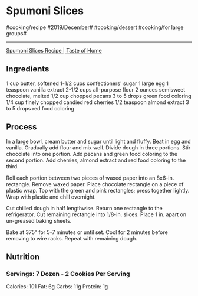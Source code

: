 # Spumoni Slices
#cooking/recipe #2019/December# #cooking/dessert #cooking/for large groups#
- - - -
[Spumoni Slices Recipe | Taste of Home](https://www.tasteofhome.com/recipes/spumoni-slices/)

## Ingredients
1 cup butter, softened
1-1/2 cups confectioners' sugar
1 large egg
1 teaspoon vanilla extract
2-1/2 cups all-purpose flour
2 ounces semisweet chocolate, melted
1/2 cup chopped pecans
3 to 5 drops green food coloring
1/4 cup finely chopped candied red cherries
1/2 teaspoon almond extract
3 to 5 drops red food coloring

## Process
In a large bowl, cream butter and sugar until light and fluffy. Beat in egg and vanilla. Gradually add flour and mix well. Divide dough in three portions. Stir chocolate into one portion. Add pecans and green food coloring to the second portion. Add cherries, almond extract and red food coloring to the third.

Roll each portion between two pieces of waxed paper into an 8x6-in. rectangle. Remove waxed paper. Place chocolate rectangle on a piece of plastic wrap. Top with the green and pink rectangles; press together lightly. Wrap with plastic and chill overnight.

Cut chilled dough in half lengthwise. Return one rectangle to the refrigerator. Cut remaining rectangle into 1/8-in. slices. Place 1 in. apart on un-greased baking sheets.

Bake at 375° for 5-7 minutes or until set. Cool for 2 minutes before removing to wire racks. Repeat with remaining dough.

## Nutrition
### Servings: 7 Dozen - 2 Cookies Per Serving
Calories: 101
Fat: 6g
Carbs: 11g
Protein: 1g